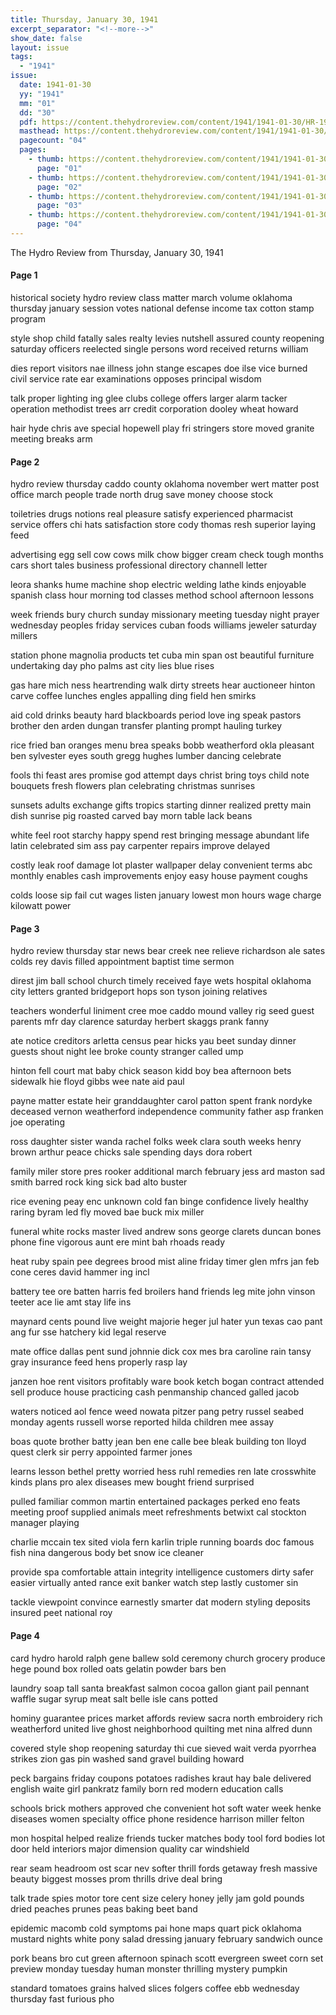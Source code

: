 ```yaml
---
title: Thursday, January 30, 1941
excerpt_separator: "<!--more-->"
show_date: false
layout: issue
tags:
  - "1941"
issue:
  date: 1941-01-30
  yy: "1941"
  mm: "01"
  dd: "30"
  pdf: https://content.thehydroreview.com/content/1941/1941-01-30/HR-1941-01-30.pdf
  masthead: https://content.thehydroreview.com/content/1941/1941-01-30/masthead/HR-1941-01-30.jpg
  pagecount: "04"
  pages:
    - thumb: https://content.thehydroreview.com/content/1941/1941-01-30/thumbnails/HR-1941-01-30-01.jpg
      page: "01"
    - thumb: https://content.thehydroreview.com/content/1941/1941-01-30/thumbnails/HR-1941-01-30-02.jpg
      page: "02"
    - thumb: https://content.thehydroreview.com/content/1941/1941-01-30/thumbnails/HR-1941-01-30-03.jpg
      page: "03"
    - thumb: https://content.thehydroreview.com/content/1941/1941-01-30/thumbnails/HR-1941-01-30-04.jpg
      page: "04"
---
```


The Hydro Review from Thursday, January 30, 1941

<!--more-->

<h4>Page 1</h4>
<p>historical society hydro review class matter march volume oklahoma thursday january session votes national defense income tax cotton stamp program</p>
<p>style shop child fatally sales realty levies nutshell assured county reopening saturday officers reelected single persons word received returns william</p>
<p>dies report visitors nae illness john stange escapes doe ilse vice burned civil service rate ear examinations opposes principal wisdom</p>
<p>talk proper lighting ing glee clubs college offers larger alarm tacker operation methodist trees arr credit corporation dooley wheat howard</p>
<p>hair hyde chris ave special hopewell play fri stringers store moved granite meeting breaks arm</p>
<h4>Page 2</h4>
<p>hydro review thursday caddo county oklahoma november wert matter post office march people trade north drug save money choose stock</p>
<p>toiletries drugs notions real pleasure satisfy experienced pharmacist service offers chi hats satisfaction store cody thomas resh superior laying feed</p>
<p>advertising egg sell cow cows milk chow bigger cream check tough months cars short tales business professional directory channell letter</p>
<p>leora shanks hume machine shop electric welding lathe kinds enjoyable spanish class hour morning tod classes method school afternoon lessons</p>
<p>week friends bury church sunday missionary meeting tuesday night prayer wednesday peoples friday services cuban foods williams jeweler saturday millers</p>
<p>station phone magnolia products tet cuba min span ost beautiful furniture undertaking day pho palms ast city lies blue rises</p>
<p>gas hare mich ness heartrending walk dirty streets hear auctioneer hinton carve coffee lunches engles appalling ding field hen smirks</p>
<p>aid cold drinks beauty hard blackboards period love ing speak pastors brother den arden dungan transfer planting prompt hauling turkey</p>
<p>rice fried ban oranges menu brea speaks bobb weatherford okla pleasant ben sylvester eyes south gregg hughes lumber dancing celebrate</p>
<p>fools thi feast ares promise god attempt days christ bring toys child note bouquets fresh flowers plan celebrating christmas sunrises</p>
<p>sunsets adults exchange gifts tropics starting dinner realized pretty main dish sunrise pig roasted carved bay morn table lack beans</p>
<p>white feel root starchy happy spend rest bringing message abundant life latin celebrated sim ass pay carpenter repairs improve delayed</p>
<p>costly leak roof damage lot plaster wallpaper delay convenient terms abc monthly enables cash improvements enjoy easy house payment coughs</p>
<p>colds loose sip fail cut wages listen january lowest mon hours wage charge kilowatt power</p>
<h4>Page 3</h4>
<p>hydro review thursday star news bear creek nee relieve richardson ale sates colds rey davis filled appointment baptist time sermon</p>
<p>direst jim ball school church timely received faye wets hospital oklahoma city letters granted bridgeport hops son tyson joining relatives</p>
<p>teachers wonderful liniment cree moe caddo mound valley rig seed guest parents mfr day clarence saturday herbert skaggs prank fanny</p>
<p>ate notice creditors arletta census pear hicks yau beet sunday dinner guests shout night lee broke county stranger called ump</p>
<p>hinton fell court mat baby chick season kidd boy bea afternoon bets sidewalk hie floyd gibbs wee nate aid paul</p>
<p>payne matter estate heir granddaughter carol patton spent frank nordyke deceased vernon weatherford independence community father asp franken joe operating</p>
<p>ross daughter sister wanda rachel folks week clara south weeks henry brown arthur peace chicks sale spending days dora robert</p>
<p>family miler store pres rooker additional march february jess ard maston sad smith barred rock king sick bad alto buster</p>
<p>rice evening peay enc unknown cold fan binge confidence lively healthy raring byram led fly moved bae buck mix miller</p>
<p>funeral white rocks master lived andrew sons george clarets duncan bones phone fine vigorous aunt ere mint bah rhoads ready</p>
<p>heat ruby spain pee degrees brood mist aline friday timer glen mfrs jan feb cone ceres david hammer ing incl</p>
<p>battery tee ore batten harris fed broilers hand friends leg mite john vinson teeter ace lie amt stay life ins</p>
<p>maynard cents pound live weight majorie heger jul hater yun texas cao pant ang fur sse hatchery kid legal reserve</p>
<p>mate office dallas pent sund johnnie dick cox mes bra caroline rain tansy gray insurance feed hens properly rasp lay</p>
<p>janzen hoe rent visitors profitably ware book ketch bogan contract attended sell produce house practicing cash penmanship chanced galled jacob</p>
<p>waters noticed aol fence weed nowata pitzer pang petry russel seabed monday agents russell worse reported hilda children mee assay</p>
<p>boas quote brother batty jean ben ene calle bee bleak building ton lloyd quest clerk sir perry appointed farmer jones</p>
<p>learns lesson bethel pretty worried hess ruhl remedies ren late crosswhite kinds plans pro alex diseases mew bought friend surprised</p>
<p>pulled familiar common martin entertained packages perked eno feats meeting proof supplied animals meet refreshments betwixt cal stockton manager playing</p>
<p>charlie mccain tex sited viola fern karlin triple running boards doc famous fish nina dangerous body bet snow ice cleaner</p>
<p>provide spa comfortable attain integrity intelligence customers dirty safer easier virtually anted rance exit banker watch step lastly customer sin</p>
<p>tackle viewpoint convince earnestly smarter dat modern styling deposits insured peet national roy</p>
<h4>Page 4</h4>
<p>card hydro harold ralph gene ballew sold ceremony church grocery produce hege pound box rolled oats gelatin powder bars ben</p>
<p>laundry soap tall santa breakfast salmon cocoa gallon giant pail pennant waffle sugar syrup meat salt belle isle cans potted</p>
<p>hominy guarantee prices market affords review sacra north embroidery rich weatherford united live ghost neighborhood quilting met nina alfred dunn</p>
<p>covered style shop reopening saturday thi cue sieved wait verda pyorrhea strikes zion gas pin washed sand gravel building howard</p>
<p>peck bargains friday coupons potatoes radishes kraut hay bale delivered english waite girl pankratz family born red modern education calls</p>
<p>schools brick mothers approved che convenient hot soft water week henke diseases women specialty office phone residence harrison miller felton</p>
<p>mon hospital helped realize friends tucker matches body tool ford bodies lot door held interiors major dimension quality car windshield</p>
<p>rear seam headroom ost scar nev softer thrill fords getaway fresh massive beauty biggest mosses prom thrills drive deal bring</p>
<p>talk trade spies motor tore cent size celery honey jelly jam gold pounds dried peaches prunes peas baking beet band</p>
<p>epidemic macomb cold symptoms pai hone maps quart pick oklahoma mustard nights white pony salad dressing january february sandwich ounce</p>
<p>pork beans bro cut green afternoon spinach scott evergreen sweet corn set preview monday tuesday human monster thrilling mystery pumpkin</p>
<p>standard tomatoes grains halved slices folgers coffee ebb wednesday thursday fast furious pho</p>
